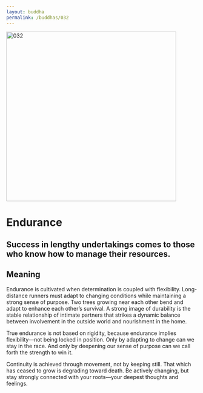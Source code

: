 ```yaml
---
layout: buddha
permalink: /buddhas/032
---
```


<div class="uk-text-center">
<img src="{{"/assets/img/buddhas/buddha-032.jpg" | relative_url}}" alt="032"  width="448" height="448"></div>

# Endurance

## Success in lengthy undertakings comes to those who know how to manage their resources.

## Meaning

Endurance is cultivated when determination is coupled with flexibility. Long-distance runners must adapt to changing conditions while maintaining a strong sense of purpose. Two trees growing near each other bend and adapt to enhance each other’s survival. A strong image of durability is the stable relationship of intimate partners that strikes a dynamic balance between involvement in the outside world and nourishment in the home.

True endurance is not based on rigidity, because endurance implies flexibility—not being locked in position. Only by adapting to change can we stay in the race. And only by deepening our sense of purpose can we call forth the strength to win it.

Continuity is achieved through movement, not by keeping still. That which has ceased to grow is degrading toward death. Be actively changing, but stay strongly connected with your roots—your deepest thoughts and feelings.
